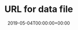 ---
title: 'URL for data file'
field: 'cg.identifier.dataurl'
slug: 'cg-identifier-dataurl'
description: 'A URL for any associated data file(s), in a repository for example.'
required: False
policy: 'Free text.'
date: '2019-05-04T00:00:00+00:00'
---